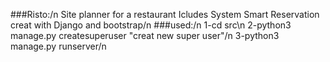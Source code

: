 ###Risto:/n
Site planner for a restaurant Icludes System Smart Reservation creat with Django and bootstrap/n
###used:/n
1-cd src\n
2-python3 manage.py createsuperuser "creat new super user"/n
3-python3 manage.py runserver/n


